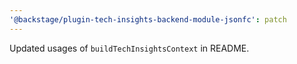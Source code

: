 ```yaml
---
'@backstage/plugin-tech-insights-backend-module-jsonfc': patch
---
```


Updated usages of `buildTechInsightsContext` in README.
